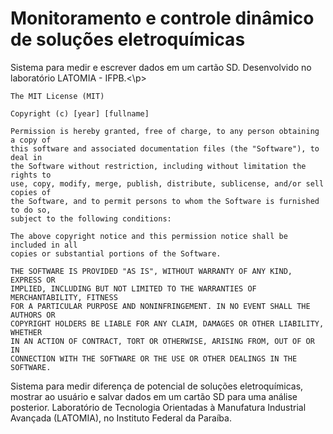 <html>
  <head><h1>Monitoramento e controle dinâmico de soluções eletroquímicas</h1></head>
 <body>
    <p>Sistema para medir e escrever dados em um cartão SD. Desenvolvido no laboratório LATOMIA - IFPB.<\p>
      
    The MIT License (MIT)

    Copyright (c) [year] [fullname]

    Permission is hereby granted, free of charge, to any person obtaining a copy of
    this software and associated documentation files (the "Software"), to deal in
    the Software without restriction, including without limitation the rights to
    use, copy, modify, merge, publish, distribute, sublicense, and/or sell copies of
    the Software, and to permit persons to whom the Software is furnished to do so,
    subject to the following conditions:

    The above copyright notice and this permission notice shall be included in all
    copies or substantial portions of the Software.

    THE SOFTWARE IS PROVIDED "AS IS", WITHOUT WARRANTY OF ANY KIND, EXPRESS OR
    IMPLIED, INCLUDING BUT NOT LIMITED TO THE WARRANTIES OF MERCHANTABILITY, FITNESS
    FOR A PARTICULAR PURPOSE AND NONINFRINGEMENT. IN NO EVENT SHALL THE AUTHORS OR
    COPYRIGHT HOLDERS BE LIABLE FOR ANY CLAIM, DAMAGES OR OTHER LIABILITY, WHETHER
    IN AN ACTION OF CONTRACT, TORT OR OTHERWISE, ARISING FROM, OUT OF OR IN
    CONNECTION WITH THE SOFTWARE OR THE USE OR OTHER DEALINGS IN THE SOFTWARE.

Sistema para medir diferença de potencial de soluções eletroquímicas, mostrar ao usuário e salvar dados em um cartão SD para uma análise posterior. Laboratório de Tecnologia Orientadas à Manufatura Industrial Avançada (LATOMIA), no Instituto Federal da Paraíba. 
